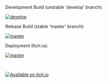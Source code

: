 Development Build (unstable 'develop' branch):

[![develop](https://github.com/forerunnergames/coa/actions/workflows/build.yml/badge.svg)](https://github.com/forerunnergames/coa/actions/workflows/build.yml)

Release Build (stable 'master' branch):

[![master](https://github.com/forerunnergames/coa/actions/workflows/release.yml/badge.svg)](https://github.com/forerunnergames/coa/actions/workflows/release.yml)

Deployment (Itch.io):

[![master](https://github.com/forerunnergames/coa/actions/workflows/deploy.yml/badge.svg)](https://github.com/forerunnergames/coa/actions/workflows/deploy.yml)

<br/>

[![Available on itch.io](http://jessemillar.github.io/available-on-itchio-badge/badge-bw.png)](https://forerunnergames.itch.io/coa)